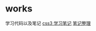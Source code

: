 # works
学习代码以及笔记
[css3 学习笔记](https://www.zybuluo.com/zsp/note/817904)
[笔记整理](https://www.zybuluo.com/zsp/note/817670)
